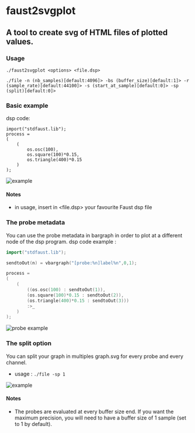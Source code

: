 # faust2svgplot

## A tool to create svg of HTML files of plotted values.

### Usage
```
./faust2svgplot <options> <file.dsp> 

./file -n (nb_samples)[default:4096]> -bs (buffer_size)[default:1]> -r (sample_rate)[default:44100]> -s (start_at_sample)[default:0]> -sp (split)[default:0]>
```
### Basic example 
dsp code:
```
import("stdfaust.lib");
process = 
(
    (
        os.osc(100),
        os.square(100)*0.15,
        os.triangle(400)*0.15
    )
);
```
![example](/example.png)

#### Notes
* in usage, insert in <file.dsp> your favourite Faust dsp file

### The probe metadata 

You can use the probe metadata in bargraph in order to plot at a different node of the dsp program.
dsp code example :

```cpp
import("stdfaust.lib");

sendtoOut(n) = vbargraph("[probe:%n]label%n",0,1);

process = 
(
    (
        ((os.osc(100) : sendtoOut(1)),
        (os.square(100)*0.15 : sendtoOut(2)),
        (os.triangle(400)*0.15 : sendtoOut(3)))
        :>_
    )
);
```
![probe example](/probeexample.png)

### The split option
You can split your graph in multiples graph.svg for every probe and every channel.
* usage : `./file -sp 1`

![example](/splitexample.png)

#### Notes
* The probes are evaluated at every buffer size end. 
If you want the maximum precision, you will need to have a buffer size of 1 sample (set to 1 by default).

